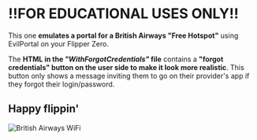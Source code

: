 # !!FOR EDUCATIONAL USES ONLY!!
This one **emulates a portal for a British Airways "Free Hotspot"** using EvilPortal on your Flipper Zero.

The **HTML in the *"WithForgotCredentials"* file** contains a **"forgot credentials" button on the user side to make it look more realistic**. This button only shows a message inviting them to go on their provider's app if they forgot their login/password.
## Happy flippin'


![British Airways WiFi](https://zupimages.net/up/23/31/8jkp.png)
